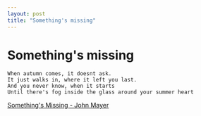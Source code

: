 ```yaml
---
layout: post
title: "Something's missing"
---
```

Something's missing
===

    When autumn comes, it doesnt ask.
    It just walks in, where it left you last.
    And you never know, when it starts
    Until there's fog inside the glass around your summer heart
    
[Something's Missing - John Mayer](http://www.youtube.com/watch?feature=player_detailpage&v=NCxtHCV0N-M#t=215s)
